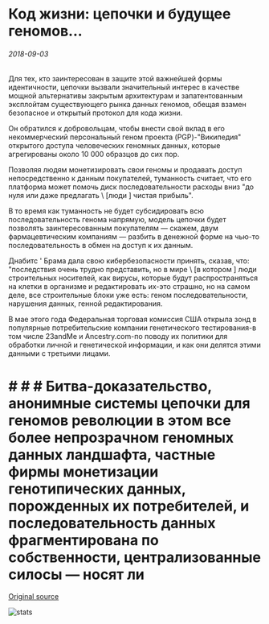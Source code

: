 # Код жизни: цепочки и будущее геномов...

###### 2018-09-03

Для тех, кто заинтересован в защите этой важнейшей формы идентичности, цепочки вызвали значительный интерес в качестве мощной альтернативы закрытым архитектурам и запатентованным эксплойтам существующего рынка данных геномов, обещая взамен безопасное и открытый протокол для кода жизни.

Он обратился к добровольцам, чтобы внести свой вклад в его некоммерческий персональный геном проекта (PGP)-"Википедия" открытого доступа человеческих геномных данных, которые агрегированы около 10 000 образцов до сих пор.

Позволяя людям монетизировать свои геномы и продавать доступ непосредственно к данным покупателей, туманность считает, что его платформа может помочь диск последовательности расходы вниз "до нуля или даже предлагать \ [люди \] чистая прибыль".

В то время как туманность не будет субсидировать всю последовательность генома напрямую, модель цепочки будет позволять заинтересованным покупателям — скажем, двум фармацевтическим компаниям — разбить в денежной форме на чью-то последовательность в обмен на доступ к их данным.

Днабитс ' Брама дала свою кибербезопасности принять, сказав, что: "последствия очень трудно представить, но в мире \ [в котором \] люди строительных носителей, как вирусы, которые будут распространяться на клетки в организме и редактировать их-это страшно, но на самом деле, все строительные блоки уже есть: геном последовательности, нарушения данных, генной редактирования.

В мае этого года Федеральная торговая комиссия США открыла зонд в популярные потребительские компании генетического тестирования-в том числе 23andMe и Ancestry.com-по поводу их политики для обработки личной и генетической информации, и как они делятся этими данными с третьими лицами.

# # # # Битва-доказательство, анонимные системы цепочки для геномов революции в этом все более непрозрачном геномных данных ландшафта, частные фирмы монетизации генотипических данных, порожденных их потребителей, и последовательность данных фрагментирована по собственности, централизованные силосы — носят ли

[Original source](https://cointelegraph.com/news/lifes-code-blockchain-and-the-future-of-genomics)

![stats](https://c.statcounter.com/11760860/0/a89fa40b/1/ "stats")